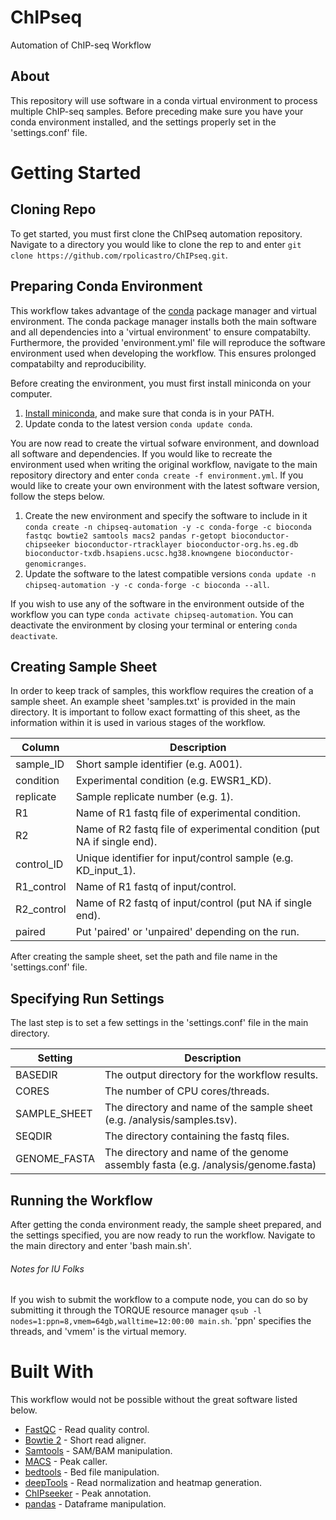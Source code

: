 # ChIPseq
Automation of ChIP-seq Workflow

## About

This repository will use software in a conda virtual environment to process multiple ChIP-seq samples. Before preceding make sure you have your conda environment installed, and the settings properly set in the 'settings.conf' file.

# Getting Started

## Cloning Repo

To get started, you must first clone the ChIPseq automation repository. Navigate to a directory you would like to clone the rep to and enter `git clone https://github.com/rpolicastro/ChIPseq.git`.

## Preparing Conda Environment

This workflow takes advantage of the [conda](https://conda.io/en/latest/) package manager and virtual environment. The conda package manager installs both the main software and all dependencies into a 'virtual environment' to ensure compatabilty. Furthermore, the provided 'environment.yml' file will reproduce the software environment used when developing the workflow. This ensures prolonged compatabilty and reproducibility.

Before creating the environment, you must first install miniconda on your computer.
1. [Install miniconda](https://conda.io/projects/conda/en/latest/user-guide/install/index.html?highlight=conda), and make sure that conda is in your PATH.
2. Update conda to the latest version `conda update conda`.

You are now read to create the virtual sofware environment, and download all software and dependencies. If you would like to recreate the environment used when writing the original workflow, navigate to the main repository directory and enter `conda create -f environment.yml`. If you would like to create your own environment with the latest software version, follow the steps below.

1. Create the new environment and specify the software to include in it `conda create -n chipseq-automation -y -c conda-forge -c bioconda fastqc bowtie2 samtools macs2 pandas r-getopt bioconductor-chipseeker bioconductor-rtracklayer bioconductor-org.hs.eg.db bioconductor-txdb.hsapiens.ucsc.hg38.knowngene bioconductor-genomicranges`.
2. Update the software to the latest compatible versions `conda update -n chipseq-automation -y -c conda-forge -c bioconda --all`.

If you wish to use any of the software in the environment outside of the workflow you can type `conda activate chipseq-automation`. You can deactivate the environment by closing your terminal or entering `conda deactivate`.

## Creating Sample Sheet

In order to keep track of samples, this workflow requires the creation of a sample sheet. An example sheet 'samples.txt' is provided in the main directory. It is important to follow exact formatting of this sheet, as the information within it is used in various stages of the workflow.

| Column | Description |
| ------ | ----------- |
| sample_ID | Short sample identifier (e.g. A001). |
| condition | Experimental condition (e.g. EWSR1_KD). |
| replicate | Sample replicate number (e.g. 1). |
| R1 | Name of R1 fastq file of experimental condition. |
| R2 | Name of R2 fastq file of experimental condition (put NA if single end). |
| control_ID | Unique identifier for input/control sample (e.g. KD_input_1). |
| R1_control | Name of R1 fastq of input/control. |
| R2_control | Name of R2 fastq of input/control (put NA if single end). |
| paired | Put 'paired' or 'unpaired' depending on the run. |

After creating the sample sheet, set the path and file name in the 'settings.conf' file.

## Specifying Run Settings

The last step is to set a few settings in the 'settings.conf' file in the main directory.

| Setting | Description |
| ------- | ----------- |
| BASEDIR | The output directory for the workflow results. |
| CORES | The number of CPU cores/threads. |
| SAMPLE_SHEET | The directory and name of the sample sheet (e.g. /analysis/samples.tsv). |
| SEQDIR | The directory containing the fastq files. |
| GENOME_FASTA | The directory and name of the genome assembly fasta (e.g. /analysis/genome.fasta) |

## Running the Workflow

After getting the conda environment ready, the sample sheet prepared, and the settings specified, you are now ready to run the workflow. Navigate to the main directory and enter 'bash main.sh'.

###### Notes for IU Folks
If you wish to submit the workflow to a compute node, you can do so by submitting it through the TORQUE resource manager `qsub -l nodes=1:ppn=8,vmem=64gb,walltime=12:00:00 main.sh`. 'ppn' specifies the threads, and 'vmem' is the virtual memory.

# Built With

This workflow would not be possible without the great software listed below.

- [FastQC](https://www.bioinformatics.babraham.ac.uk/projects/fastqc/) - Read quality control.
- [Bowtie 2](http://bowtie-bio.sourceforge.net/bowtie2/index.shtml) - Short read aligner.
- [Samtools](http://www.htslib.org/) - SAM/BAM manipulation.
- [MACS](https://github.com/taoliu/MACS) - Peak caller.
- [bedtools](https://bedtools.readthedocs.io/en/latest/content/tools/intersect.html) - Bed file manipulation.
- [deepTools](https://deeptools.readthedocs.io/en/develop/) - Read normalization and heatmap generation.
- [ChIPseeker](http://bioconductor.org/packages/release/bioc/html/ChIPseeker.html) - Peak annotation.
- [pandas](https://pandas.pydata.org/) - Dataframe manipulation.

